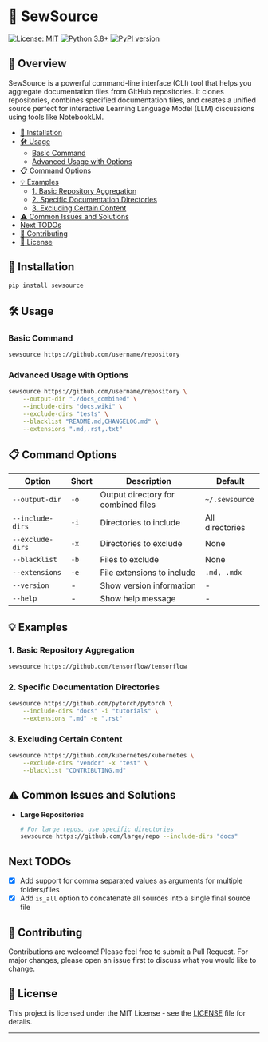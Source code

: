 # 🧵 SewSource

[![License: MIT](https://img.shields.io/badge/License-MIT-yellow.svg)](https://opensource.org/licenses/MIT)
[![Python 3.8+](https://img.shields.io/badge/python-3.8+-blue.svg)](https://www.python.org/downloads/)
[![PyPI version](https://badge.fury.io/py/sewsource.svg)](https://badge.fury.io/py/sewsource)

## 📖 Overview

SewSource is a powerful command-line interface (CLI) tool that helps you aggregate documentation files from GitHub repositories. It clones repositories, combines specified documentation files, and creates a unified source perfect for interactive Learning Language Model (LLM) discussions using tools like NotebookLM.
<!-- mtoc-start -->

* [🚀 Installation](#-installation)
* [🛠️ Usage](#-usage)
  * [Basic Command](#basic-command)
  * [Advanced Usage with Options](#advanced-usage-with-options)
* [📋 Command Options](#-command-options)
* [💡 Examples](#-examples)
  * [1. Basic Repository Aggregation](#1-basic-repository-aggregation)
  * [2. Specific Documentation Directories](#2-specific-documentation-directories)
  * [3. Excluding Certain Content](#3-excluding-certain-content)
* [⚠️ Common Issues and Solutions](#-common-issues-and-solutions)
* [Next TODOs](#next-todos)
* [🤝 Contributing](#-contributing)
* [📄 License](#-license)

<!-- mtoc-end -->
## 🚀 Installation

```bash
pip install sewsource
```

## 🛠️ Usage

### Basic Command

```bash
sewsource https://github.com/username/repository
```

### Advanced Usage with Options

```bash
sewsource https://github.com/username/repository \
    --output-dir "./docs_combined" \
    --include-dirs "docs,wiki" \
    --exclude-dirs "tests" \
    --blacklist "README.md,CHANGELOG.md" \
    --extensions ".md,.rst,.txt"
```

## 📋 Command Options

| Option | Short | Description | Default |
|--------|-------|-------------|---------|
| `--output-dir` | `-o` | Output directory for combined files | `~/.sewsource` |
| `--include-dirs` | `-i` | Directories to include | All directories |
| `--exclude-dirs` | `-x` | Directories to exclude | None |
| `--blacklist` | `-b` | Files to exclude | None |
| `--extensions` | `-e` | File extensions to include | `.md, .mdx` |
| `--version` | - | Show version information | - |
| `--help` | - | Show help message | - |

## 💡 Examples

### 1. Basic Repository Aggregation

```bash
sewsource https://github.com/tensorflow/tensorflow
```

### 2. Specific Documentation Directories

```bash
sewsource https://github.com/pytorch/pytorch \
    --include-dirs "docs" -i "tutorials" \
    --extensions ".md" -e ".rst"
```

### 3. Excluding Certain Content

```bash
sewsource https://github.com/kubernetes/kubernetes \
    --exclude-dirs "vendor" -x "test" \
    --blacklist "CONTRIBUTING.md"
```

## ⚠️ Common Issues and Solutions

* **Large Repositories**

   ```bash
   # For large repos, use specific directories
   sewsource https://github.com/large/repo --include-dirs "docs"
   ```

## Next TODOs

* [x] Add support for comma separated values as arguments for multiple folders/files
* [x] Add `is_all` option to concatenate all sources into a single final source file

## 🤝 Contributing

Contributions are welcome! Please feel free to submit a Pull Request. For major changes, please open an issue first to discuss what you would like to change.

## 📄 License

This project is licensed under the MIT License - see the [LICENSE](LICENSE) file for details.

---
